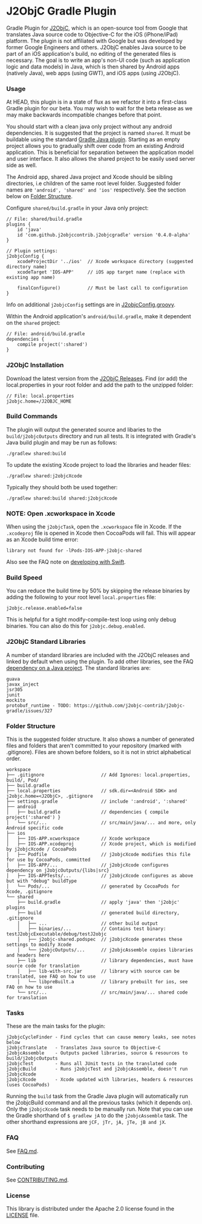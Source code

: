 # J2ObjC Gradle Plugin

Gradle Plugin for [J2ObjC](https://github.com/google/j2objc),
which is an open-source tool from Google that translates
Java source code to Objective-C for the iOS (iPhone/iPad) platform. The plugin is
not affiliated with Google but was developed by former Google Engineers and others.
J2ObjC enables Java source to be part of an iOS application's build, no editing
of the generated files is necessary. The goal is to write an app's non-UI code
(such as application logic and data models) in Java, which is then shared by
Android apps (natively Java), web apps (using GWT), and iOS apps (using J2ObjC).


### Usage

At HEAD, this plugin is in a state of flux as we refactor it into a first-class
Gradle plugin for our beta. You may wish to wait for the beta release as we may make
backwards incompatible changes before that point.

You should start with a clean java only project without any android dependencies.
It is suggested that the project is named `shared`. It must be buildable using the standard
[Gradle Java plugin](https://docs.gradle.org/current/userguide/java_plugin.html).
Starting as an empty project allows you to gradually shift over code from an existing
Android application. This is beneficial for separation between the application model
and user interface. It also allows the shared project to be easily used server side as well.

The Android app, shared Java project and Xcode should be sibling directories, i.e children
of the same root level folder. Suggested folder names are `'android', 'shared' and 'ios'`
respectively. See the section below on [Folder Structure](#folder-structure).

Configure `shared/build.gradle` in your Java only project:

    // File: shared/build.gradle
    plugins {
        id 'java'
        id 'com.github.j2objccontrib.j2objcgradle' version '0.4.0-alpha'
    }

    // Plugin settings:
    j2objcConfig {
        xcodeProjectDir '../ios'  // Xcode workspace directory (suggested directory name)
        xcodeTarget 'IOS-APP'     // iOS app target name (replace with existing app name)

        finalConfigure()          // Must be last call to configuration
    }

Info on additional `j2objcConfig` settings are in [J2objcConfig.groovy](https://github.com/j2objc-contrib/j2objc-gradle/blob/master/src/main/groovy/com/github/j2objccontrib/j2objcgradle/J2objcConfig.groovy#L30).

Within the Android application's `android/build.gradle`, make it dependent on the `shared` project:

    // File: android/build.gradle
    dependencies {
        compile project(':shared')
    }


### J2ObjC Installation

Download the latest version from the [J2ObjC Releases](https://github.com/google/j2objc/releases).
Find (or add) the local.properties in your root folder and add the path to the unzipped folder:

    // File: local.properties
    j2objc.home=/J2OBJC_HOME


### Build Commands

The plugin will output the generated source and libaries to the `build/j2objcOutputs`
directory and run all tests. It is integrated with Gradle's Java build plugin and may
be run as follows:

    ./gradlew shared:build

To update the existing Xcode project to load the libraries and header files:

    ./gradlew shared:j2objcXcode

Typically they should both be used together:

    ./gradlew shared:build shared:j2objcXcode


### NOTE: Open .xcworkspace in Xcode

When using the `j2objcTask`, open the `.xcworkspace` file in Xcode. If the `.xcodeproj` file
is opened in Xcode then CocoaPods will fail. This will appear as an Xcode build time error:

    library not found for -lPods-IOS-APP-j2objc-shared

Also see the FAQ note on [developing with Swift](https://github.com/j2objc-contrib/j2objc-gradle/blob/master/FAQ.md#how-do-i-develop-with-swift).


### Build Speed

You can reduce the build time by 50% by skipping the release binaries by adding the
following to your root level `local.properties` file:

    j2objc.release.enabled=false

This is helpful for a tight modify-compile-test loop using only debug binaries.
You can also do this for `j2objc.debug.enabled`.


### J2ObjC Standard Libraries

A number of standard libraries are included with the J2ObjC releases and linked
by default when using the plugin. To add other libraries, see the FAQ
[dependency on a Java project](FAQ.md#how-do-i-setup-a-dependency-on-a-java-project).
The standard libraries are:

    guava
    javax_inject
    jsr305
    junit
    mockito
    protobuf_runtime - TODO: https://github.com/j2objc-contrib/j2objc-gradle/issues/327


### Folder Structure

This is the suggested folder structure. It also shows a number of generated files and
folders that aren't committed to your repository (marked with .gitignore). Files are
shown before folders, so it is not in strict alphabetical order.

    workspace
    ├── .gitignore                     // Add Ignores: local.properties, build/, Pod/
    ├── build.gradle
    ├── local.properties               // sdk.dir=<Android SDK> and j2objc.home=<J2ObjC>, .gitignore
    ├── settings.gradle                // include ':android', ':shared'
    ├── android
    │   ├── build.gradle               // dependencies { compile project(':shared') }
    │   └── src/...                    // src/main/java/... and more, only Android specific code
    ├── ios
    │   ├── IOS-APP.xcworkspace        // Xcode workspace
    │   ├── IOS-APP.xcodeproj          // Xcode project, which is modified by j2objcXcode / CocoaPods
    │   ├── Podfile                    // j2objcXcode modifies this file for use by CocoaPods, committed
    │   ├── IOS-APP/...                // j2objcXcode configures dependency on j2objcOutputs/{libs|src}
    │   ├── IOS-APPTests/...           // j2objcXcode configures as above but with "debug" buildType
    │   └── Pods/...                   // generated by CocoaPods for Xcode, .gitignore
    └── shared
        ├── build.gradle               // apply 'java' then 'j2objc' plugins
        ├── build                      // generated build directory, .gitignore
        │   ├── ...                    // other build output
        │   ├── binaries/...           // Contains test binary: testJ2objcExecutable/debug/testJ2objc
        │   ├── j2objc-shared.podspec  // j2objcXcode generates these settings to modify Xcode
        │   └── j2objcOutputs/...      // j2objcAssemble copies libraries and headers here
        ├── lib                        // library dependencies, must have source code for translation
        │   ├── lib-with-src.jar       // library with source can be translated, see FAQ on how to use
        │   └── libpreBuilt.a          // library prebuilt for ios, see FAQ on how to use
        └── src/...                    // src/main/java/... shared code for translation


### Tasks

These are the main tasks for the plugin:

    j2objcCycleFinder - Find cycles that can cause memory leaks, see notes below
    j2objcTranslate   - Translates Java source to Objective-C
    j2objcAssemble    - Outputs packed libraries, source & resources to build/j2objcOutputs
    j2objcTest        - Runs all JUnit tests in the translated code
    j2objcBuild       - Runs j2objcTest and j2objcAssemble, doesn't run j2objcXcode
    j2objcXcode       - Xcode updated with libraries, headers & resources (uses CocoaPods)

Running the `build` task from the Gradle Java plugin will automatically run the j2objcBuild command
and all the previous tasks (which it depends on). Only the `j2objcXcode` task needs to be manually
run. Note that you can use the Gradle shorthand of `$ gradlew jA` to do the `j2objcAssemble` task.
The other shorthand expressions are `jCF, jTr, jA, jTe, jB and jX`.


### FAQ

See [FAQ.md](FAQ.md).


### Contributing

See [CONTRIBUTING.md](CONTRIBUTING.md#quick-start).


### License

This library is distributed under the Apache 2.0 license found in the [LICENSE](./LICENSE) file.
